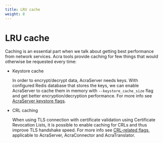 ```yaml
---
title: LRU cache
weight: 8
---
```


# LRU cache

Caching is an essential part when we talk about getting best performance from network services.
Acra tools provide caching for few things that would otherwise be requested every time:

* Keystore cache

  In order to encrypt/decrypt data, AcraServer needs keys.
  With configured Redis database that stores the keys, we can enable AcraServer to cache them in memory
  with `--keystore_cache_size` flag and get better encryption/decryption performance.
  For more info see [AcraServer keystore flags](/acra/configuring-maintaining/general-configuration/acra-server/#keystore).

* CRL caching

  When using TLS connection with certificate validation using Certificate Revocation Lists,
  it is possible to enable caching for CRLs and thus improve TLS handshake speed.
  For more info see [CRL-related flags](/acra/configuring-maintaining/tls/crl),
  applicable to AcraServer, AcraConnector and AcraTranslator.

